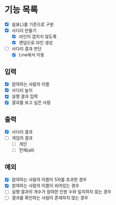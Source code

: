 # 기능 목록

- [x] 쉼표(,)를 기준으로 구분
- [x] 사다리 만들기
  - [x] 라인이 겹치지 않도록
  - [x] 랜덤으로 라인 생성
- [ ] 사다리 결과 판단
  - [x] Line에서 이동

## 입력

- [x] 참여하는 사람의 이름
- [x] 사다리 높이
- [x] 실행 결과 입력
- [x] 결과를 보고 싶은 사람

## 출력

- [x] 사다리 결과
- [ ] 게임의 결과
  - [ ] 개인
  - [ ] 전체(all)

## 예외

- [x] 참여하는 사람의 이름이 5자를 초과한 경우
- [x] 참여하는 사람의 이름이 비어있는 경우
- [ ] 실행 결과의 개수가 참여한 인원 수와 일치하지 않는 경우
- [ ] 결과를 확인하는 사람이 존재하지 않는 경우
